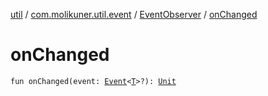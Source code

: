 [util](../../index.md) / [com.molikuner.util.event](../index.md) / [EventObserver](index.md) / [onChanged](./on-changed.md)

# onChanged

`fun onChanged(event: `[`Event`](../-event/index.md)`<`[`T`](index.md#T)`>?): `[`Unit`](https://kotlinlang.org/api/latest/jvm/stdlib/kotlin/-unit/index.html)